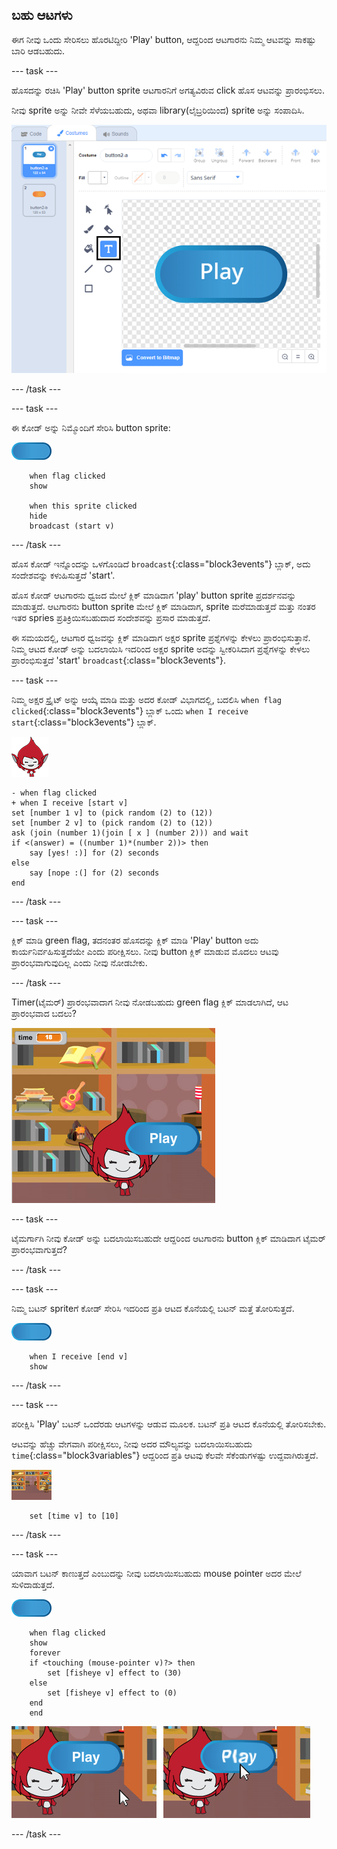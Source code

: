 ## ಬಹು ಆಟಗಳು

ಈಗ ನೀವು ಒಂದು ಸೇರಿಸಲು ಹೊರಟಿದ್ದೀರಿ 'Play' button, ಆದ್ದರಿಂದ ಆಟಗಾರನು ನಿಮ್ಮ ಆಟವನ್ನು ಸಾಕಷ್ಟು ಬಾರಿ ಆಡಬಹುದು.

--- task ---

ಹೊಸದನ್ನು ರಚಿಸಿ 'Play' button sprite ಆಟಗಾರನಿಗೆ ಅಗತ್ಯವಿರುವ click ಹೊಸ ಆಟವನ್ನು ಪ್ರಾರಂಭಿಸಲು.

ನೀವು sprite ಅನ್ನು ನೀವೇ ಸೆಳೆಯಬಹುದು, ಅಥವಾ library(ಲೈಬ್ರರಿಯಿಂದ) sprite ಅನ್ನು ಸಂಪಾದಿಸಿ.

![Picture of the play button](images/brain-play.png)

--- /task ---

--- task ---

ಈ ಕೋಡ್ ಅನ್ನು ನಿಮ್ಮೊಂದಿಗೆ ಸೇರಿಸಿ button sprite:

![Button sprite](images/button-sprite.png)

```blocks3
    when flag clicked
    show

    when this sprite clicked
    hide
    broadcast (start v)
```

--- /task ---

ಹೊಸ ಕೋಡ್ ಇನ್ನೊಂದನ್ನು ಒಳಗೊಂಡಿದೆ `broadcast`{:class="block3events"} ಬ್ಲಾಕ್, ಅದು ಸಂದೇಶವನ್ನು ಕಳುಹಿಸುತ್ತದೆ 'start'.

ಹೊಸ ಕೋಡ್ ಆಟಗಾರನು ಧ್ವಜದ ಮೇಲೆ ಕ್ಲಿಕ್ ಮಾಡಿದಾಗ 'play' button sprite ಪ್ರದರ್ಶನವನ್ನು ಮಾಡುತ್ತದೆ. ಆಟಗಾರನು button sprite ಮೇಲೆ ಕ್ಲಿಕ್ ಮಾಡಿದಾಗ, sprite ಮರೆಮಾಡುತ್ತದೆ ಮತ್ತು ನಂತರ ಇತರ spries ಪ್ರತಿಕ್ರಿಯಿಸಬಹುದಾದ ಸಂದೇಶವನ್ನು ಪ್ರಸಾರ ಮಾಡುತ್ತದೆ.

ಈ ಸಮಯದಲ್ಲಿ, ಆಟಗಾರ ಧ್ವಜವನ್ನು ಕ್ಲಿಕ್ ಮಾಡಿದಾಗ ಅಕ್ಷರ sprite ಪ್ರಶ್ನೆಗಳನ್ನು ಕೇಳಲು ಪ್ರಾರಂಭಿಸುತ್ತಾನೆ. ನಿಮ್ಮ ಆಟದ ಕೋಡ್ ಅನ್ನು ಬದಲಾಯಿಸಿ ಇದರಿಂದ ಅಕ್ಷರ sprite ಅದನ್ನು ಸ್ವೀಕರಿಸಿದಾಗ ಪ್ರಶ್ನೆಗಳನ್ನು ಕೇಳಲು ಪ್ರಾರಂಭಿಸುತ್ತದೆ 'start' `broadcast`{:class="block3events"}.

--- task ---

ನಿಮ್ಮ ಅಕ್ಷರ ಸ್ಪ್ರೈಟ್ ಅನ್ನು ಆಯ್ಕೆ ಮಾಡಿ ಮತ್ತು ಅದರ ಕೋಡ್ ವಿಭಾಗದಲ್ಲಿ, ಬದಲಿಸಿ `when flag clicked`{:class="block3events"} ಬ್ಲಾಕ್ ಒಂದು `when I receive start`{:class="block3events"} ಬ್ಲಾಕ್.

![Character sprite](images/giga-sprite.png)

```blocks3
- when flag clicked
+ when I receive [start v]
set [number 1 v] to (pick random (2) to (12))
set [number 2 v] to (pick random (2) to (12))
ask (join (number 1)(join [ x ] (number 2))) and wait
if <(answer) = ((number 1)*(number 2))> then
    say [yes! :)] for (2) seconds
else
    say [nope :(] for (2) seconds
end
```

--- /task ---

--- task ---

ಕ್ಲಿಕ್ ಮಾಡಿ green flag, ತದನಂತರ ಹೊಸದನ್ನು ಕ್ಲಿಕ್ ಮಾಡಿ 'Play' button ಅದು ಕಾರ್ಯನಿರ್ವಹಿಸುತ್ತದೆಯೇ ಎಂದು ಪರೀಕ್ಷಿಸಲು. ನೀವು button ಕ್ಲಿಕ್ ಮಾಡುವ ಮೊದಲು ಆಟವು ಪ್ರಾರಂಭವಾಗುವುದಿಲ್ಲ ಎಂದು ನೀವು ನೋಡಬೇಕು.

--- /task ---

Timer(ಟೈಮರ್) ಪ್ರಾರಂಭವಾದಾಗ ನೀವು ನೋಡಬಹುದು green flag ಕ್ಲಿಕ್ ಮಾಡಲಾಗಿದೆ, ಆಟ ಪ್ರಾರಂಭವಾದ ಬದಲು?

![Timer has started](images/brain-timer-bug.png)

--- task ---

ಟೈಮರ್ಗಾಗಿ ನೀವು ಕೋಡ್ ಅನ್ನು ಬದಲಾಯಿಸಬಹುದೇ ಆದ್ದರಿಂದ ಆಟಗಾರನು button ಕ್ಲಿಕ್ ಮಾಡಿದಾಗ ಟೈಮರ್ ಪ್ರಾರಂಭವಾಗುತ್ತದೆ?

--- /task ---

--- task ---

ನಿಮ್ಮ ಬಟನ್ sprite‌ಗೆ ಕೋಡ್ ಸೇರಿಸಿ ಇದರಿಂದ ಪ್ರತಿ ಆಟದ ಕೊನೆಯಲ್ಲಿ ಬಟನ್ ಮತ್ತೆ ತೋರಿಸುತ್ತದೆ.

![Button sprite](images/button-sprite.png)

```blocks3
    when I receive [end v]
    show
```

--- /task ---

--- task ---

ಪರೀಕ್ಷಿಸಿ 'Play' ಬಟನ್ ಒಂದೆರಡು ಆಟಗಳನ್ನು ಆಡುವ ಮೂಲಕ. ಬಟನ್ ಪ್ರತಿ ಆಟದ ಕೊನೆಯಲ್ಲಿ ತೋರಿಸಬೇಕು.

ಆಟವನ್ನು ಹೆಚ್ಚು ವೇಗವಾಗಿ ಪರೀಕ್ಷಿಸಲು, ನೀವು ಅದರ ಮೌಲ್ಯವನ್ನು ಬದಲಾಯಿಸಬಹುದು `time`{:class="block3variables"} ಆದ್ದರಿಂದ ಪ್ರತಿ ಆಟವು ಕೆಲವೇ ಸೆಕೆಂಡುಗಳಷ್ಟು ಉದ್ದವಾಗಿರುತ್ತದೆ.

![Stage](images/stage-sprite.png)

```blocks3
    set [time v] to [10]
```

--- /task ---

--- task ---

ಯಾವಾಗ ಬಟನ್ ಕಾಣುತ್ತದೆ ಎಂಬುದನ್ನು ನೀವು ಬದಲಾಯಿಸಬಹುದು mouse pointer ಅದರ ಮೇಲೆ ಸುಳಿದಾಡುತ್ತದೆ.

![Button](images/button-sprite.png)

```blocks3
    when flag clicked
    show
    forever
    if <touching (mouse-pointer v)?> then
        set [fisheye v] effect to (30)
    else
        set [fisheye v] effect to (0)
    end
    end
```

![screenshot](images/brain-fisheye.png)

--- /task ---
